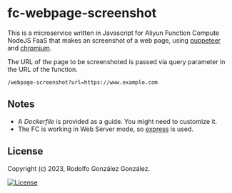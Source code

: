 # fc-webpage-screenshot

This is a microservice written in Javascript for Aliyun Function Compute NodeJS FaaS that makes an screenshot of a web page, using [puppeteer](https://www.npmjs.com/package/puppeteer) and [chromium](https://www.chromium.org/Home/).

The URL of the page to be screenshoted is passed via query parameter in the URL of the function.

```
/webpage-screenshot?url=https://www.example.com
```

## Notes

* A *Dockerfile* is provided as a guide. You might need to customize it.
* The FC is working in Web Server mode, so [express](https://www.npmjs.com/package/express) is used.

## License

Copyright (c) 2023, Rodolfo González González.

[![License](https://img.shields.io/badge/License-BSD_3--Clause-blue.svg)](https://opensource.org/licenses/BSD-3-Clause)
